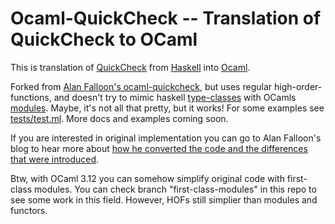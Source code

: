 Ocaml-QuickCheck -- Translation of QuickCheck to OCaml
======================================================

This is translation of
[QuickCheck](http://www.cs.chalmers.se/~rjmh/QuickCheck/) from
[Haskell](http://www.haskell.org/) into
[Ocaml](http://caml.inria.fr/).

Forked from [Alan Falloon's ocaml-quickcheck](http://github.com/alanfalloon/ocaml-quickcheck),
but uses regular high-order-functions, and doesn't try to mimic haskell
[type-classes](http://www.haskell.org/tutorial/classes.html) with
OCamls [modules](http://caml.inria.fr/pub/docs/manual-ocaml/manual004.html).
Maybe, it's not all that pretty, but it works!
For some examples see [tests/test.ml](https://github.com/camlunity/ocaml-quickcheck/blob/master/tests/test.ml).
More docs and examples coming soon.

If you are interested in original implementation
you can go to Alan Falloon's blog to hear more about
[how he converted the code and the differences that were introduced](http://brierwoodapps.com/ocaml-quickcheck-translating-quickcheck-from-haskell-type-classes-to-ocaml-modules/).

Btw, with OCaml 3.12 you can somehow simplify original code
with first-class modules. You can check branch "first-class-modules"
in this repo to see some work in this field. However, HOFs still simplier
than modules and functors.
